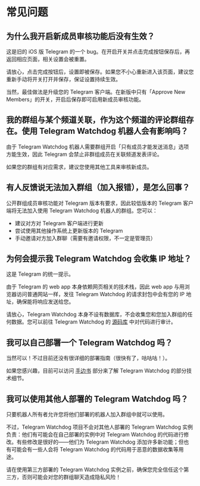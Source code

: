 # 常见问题

## 为什么我开启新成员审核功能后没有生效？
这是旧的 iOS 版 Telegram 的一个 bug。在开启开关并点击完成按钮保存后，再返回相应页面，相关设置会被重置。

请放心，点击完成按钮后，设置即被保存。如果您不小心重新进入该页面，建议您重新手动将开关打开并保存，保证设置持续生效。

当然，最佳做法是升级您的 Telegram 客户端。在新版中只有「Approve New Members」的开关，开启后保存即可启用新成员审核功能。

## 我的群组与某个频道关联，作为这个频道的评论群组存在。使用 Telegram Watchdog 机器人会有影响吗？
由于 Telegram Watchdog 机器人需要群组开启「只有成员才能发送消息」选项方能生效，因此 Telegram 会禁止非群组成员在关联频道发表评论。

如果您的群组有对应需求，建议您使用其他工具来审核新成员。

## 有人反馈说无法加入群组（加入报错），是怎么回事？
公开群组成员审核功能对 Telegram 版本有要求，因此较低版本的 Telegram 客户端将无法加入使用 Telegram Watchdog 机器人的群组。您可以：

- 建议对方对 Telegram 客户端进行更新
- 尝试使用其他操作系统上更新版本的 Telegram
- 手动邀请对方加入群聊（需要有邀请权限，不一定是管理员）

## 为何会提示我 Telegram Watchdog 会收集 IP 地址？

这是 Telegram 的统一提示。

由于 Telegram 的 web app 本身依赖网页相关的技术栈，因此 web app 与用浏览器访问普通网站一样，发往 Telegram Watchdog 的请求封包中会有您的 IP 地址，确保能将响应发送给您。

请放心，Telegram Watchdog 本身不设有数据库，不会收集您和您加入群组的任何数据。您可以前往 Telegram Watchdog 的 [源码库][1] 中对代码进行审计。

## 我可以自己部署一个 Telegram Watchdog 吗？
当然可以！不过目前还没有很详细的部署指南（很快有了，咕咕咕！）。

如果您感兴趣，目前可以访问 [手边书][2] 部分来了解 Telegram Watchdog 的部分技术细节。

## 我可以使用其他人部署的 Telegram Watchdog 吗？
只要机器人所有者允许您将他们部署的机器人加入群组中就可以使用。

不过，Telegram Watchdog 项目不会对其他人部署的 Telegram Watchdog 实例负责：他们有可能会在自己部署的实例中对 Telegram Watchdog 的代码进行修改。有些修改是很好的——他们为 Telegram Watchdog 添加许多新功能；但也有可能会有一些人会将 Telegram Watchdog 的代码用于恶意的数据收集等用途。

请在使用第三方部署的 Telegram Watchdog 实例之前，确保您完全信任这个第三方，否则可能会对您的群组聊天造成隐私风险！

[1]:	https://github.com/Astrian/tg-watchdog
[2]:	/handbook/
